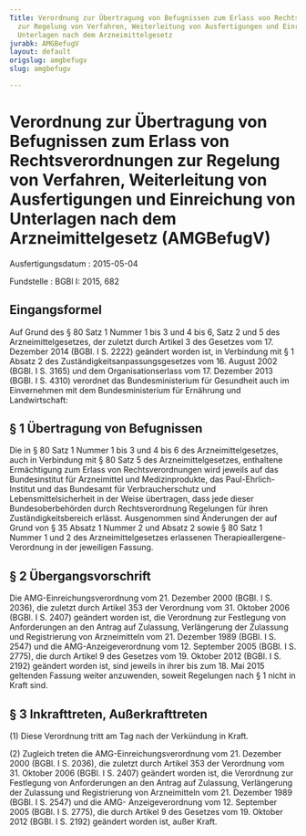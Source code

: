 ```yaml
---
Title: Verordnung zur Übertragung von Befugnissen zum Erlass von Rechtsverordnungen
  zur Regelung von Verfahren, Weiterleitung von Ausfertigungen und Einreichung von
  Unterlagen nach dem Arzneimittelgesetz
jurabk: AMGBefugV
layout: default
origslug: amgbefugv
slug: amgbefugv

---
```


# Verordnung zur Übertragung von Befugnissen zum Erlass von Rechtsverordnungen zur Regelung von Verfahren, Weiterleitung von Ausfertigungen und Einreichung von Unterlagen nach dem Arzneimittelgesetz (AMGBefugV)

Ausfertigungsdatum
:   2015-05-04

Fundstelle
:   BGBl I: 2015, 682


## Eingangsformel

Auf Grund des § 80 Satz 1 Nummer 1 bis 3 und 4 bis 6, Satz 2 und 5 des
Arzneimittelgesetzes, der zuletzt durch Artikel 3 des Gesetzes vom 17.
Dezember 2014 (BGBl. I S. 2222) geändert worden ist, in Verbindung mit
§ 1 Absatz 2 des Zuständigkeitsanpassungsgesetzes vom 16. August 2002
(BGBl. I S. 3165) und dem Organisationserlass vom 17. Dezember 2013
(BGBl. I S. 4310) verordnet das Bundesministerium für Gesundheit auch
im Einvernehmen mit dem Bundesministerium für Ernährung und
Landwirtschaft:


## § 1 Übertragung von Befugnissen

Die in § 80 Satz 1 Nummer 1 bis 3 und 4 bis 6 des
Arzneimittelgesetzes, auch in Verbindung mit § 80 Satz 5 des
Arzneimittelgesetzes, enthaltene Ermächtigung zum Erlass von
Rechtsverordnungen wird jeweils auf das Bundesinstitut für
Arzneimittel und Medizinprodukte, das Paul-Ehrlich-Institut und das
Bundesamt für Verbraucherschutz und Lebensmittelsicherheit in der
Weise übertragen, dass jede dieser Bundesoberbehörden durch
Rechtsverordnung Regelungen für ihren Zuständigkeitsbereich erlässt.
Ausgenommen sind Änderungen der auf Grund von § 35 Absatz 1 Nummer 2
und Absatz 2 sowie § 80 Satz 1 Nummer 1 und 2 des Arzneimittelgesetzes
erlassenen Therapieallergene-Verordnung in der jeweiligen Fassung.


## § 2 Übergangsvorschrift

Die AMG-Einreichungsverordnung vom 21. Dezember 2000 (BGBl. I S.
2036), die zuletzt durch Artikel 353 der Verordnung vom 31. Oktober
2006 (BGBl. I S. 2407) geändert worden ist, die Verordnung zur
Festlegung von Anforderungen an den Antrag auf Zulassung, Verlängerung
der Zulassung und Registrierung von Arzneimitteln vom 21. Dezember
1989 (BGBl. I S. 2547) und die AMG-Anzeigeverordnung vom 12. September
2005 (BGBl. I S. 2775), die durch Artikel 9 des Gesetzes vom 19.
Oktober 2012 (BGBl. I S. 2192) geändert worden ist, sind jeweils in
ihrer bis zum 18. Mai 2015 geltenden Fassung weiter anzuwenden, soweit
Regelungen nach § 1 nicht in Kraft sind.


## § 3 Inkrafttreten, Außerkrafttreten

(1) Diese Verordnung tritt am Tag nach der Verkündung in Kraft.

(2) Zugleich treten die AMG-Einreichungsverordnung vom 21. Dezember
2000 (BGBl. I S. 2036), die zuletzt durch Artikel 353 der Verordnung
vom 31. Oktober 2006 (BGBl. I S. 2407) geändert worden ist, die
Verordnung zur Festlegung von Anforderungen an den Antrag auf
Zulassung, Verlängerung der Zulassung und Registrierung von
Arzneimitteln vom 21. Dezember 1989 (BGBl. I S. 2547) und die AMG-
Anzeigeverordnung vom 12. September 2005 (BGBl. I S. 2775), die durch
Artikel 9 des Gesetzes vom 19. Oktober 2012 (BGBl. I S. 2192) geändert
worden ist, außer Kraft.

